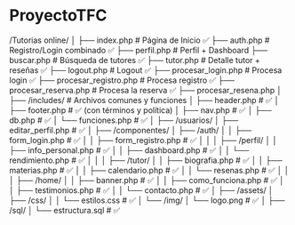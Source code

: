 # ProyectoTFC

/Tutorias online/
│
├── index.php                          # Página de Inicio ✅
├── auth.php                          # Registro/Login combinado ✅
├── perfil.php                        # Perfil + Dashboard 
├── buscar.php                       # Búsqueda de tutores ✅
├── tutor.php                        # Detalle tutor + reseñas ✅
├── logout.php                      # Logout ✅
├── procesar_login.php              # Procesa login ✅
├── procesar_registro.php           # Procesa registro ✅
├── procesar_reserva.php            # Procesa la reserva ✅
├── procesar_resena.php
│
├── /includes/                       # Archivos comunes y funciones
│   ├── header.php                   # ✅
│   ├── footer.php                   # ✅ (con términos y política)
│   ├── nav.php                     # ✅
│   ├── db.php                      # ✅
│   └── funciones.php               # ✅
│
├── /usuarios/
│   ├── editar_perfil.php           # ✅
│
├── /componentes/
│   ├── /auth/
│   │   ├── form_login.php          # ✅
│   │   ├── form_registro.php       # ✅
│   │
│   ├── /perfil/
│   │   ├── info_personal.php       # ✅
│   │   ├── dashboard.php           # ✅
│   │   └── rendimiento.php         # ✅
│   │
│   ├── /tutor/
│   │   ├── biografia.php           # ✅
│   │   ├── materias.php            # ✅
│   │   ├── calendario.php          # ✅
│   │   └── resenas.php             # ✅
│   │
│   ├── /home/
│   │   ├── banner.php              # ✅
│   │   ├── como_funciona.php       # ✅
│   │   ├── testimonios.php         # ✅
│   │   └── contacto.php            # ✅
│
├── /assets/
│   ├── /css/
│   │   └── estilos.css             # ✅
│   └── /img/
│       └── logo.png                # ✅
│
├── /sql/
│   └── estructura.sql              # ✅